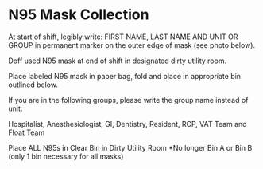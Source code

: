 # N95 Mask Collection

At start of shift, legibly write: FIRST NAME, LAST NAME AND UNIT OR GROUP in permanent marker on the outer edge of mask (see photo below).

Doff used N95 mask at end of shift in designated dirty utility room.

Place labeled N95 mask in paper bag, fold and place in appropriate bin outlined below.

If you are in the following groups, please write the group name instead of unit:

Hospitalist, Anesthesiologist, GI, Dentistry, Resident, RCP, VAT Team and Float Team

Place ALL N95s in Clear Bin in Dirty Utility Room
*No longer Bin A or Bin B (only 1 bin necessary for all masks)